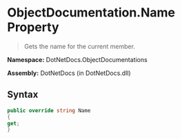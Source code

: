 # ObjectDocumentation.Name Property
> Gets the name for the current member.

**Namespace:** DotNetDocs.ObjectDocumentations

**Assembly:** DotNetDocs (in DotNetDocs.dll)
## Syntax
```csharp
public override string Name
{
get;
}
```
